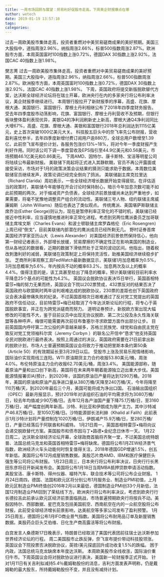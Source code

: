```yaml
---
title: 一周市场回顾与展望：贸易利好促股市走高，下周美企财报爆点在哪
author: wetech
date: 2019-01-19 13:57:10
tags: 
categories: 
---
```

过去一周欧美股市集体走高，投资者重燃对中美贸易磋商成果的美好预期。美国三大股指中，道指周涨2.96%，纳指周涨2.66%，标普500指数周涨2.87%。欧洲股市方面，本周英国富时100指数上涨0.72%，德国DAX 30指数上涨2.92%，法国CAC 40指数上涨1.98%。
<!-- more -->
樊志菁
过去一周欧美股市集体走高，投资者重燃对中美贸易磋商成果的美好预期。美国三大股指中，道指周涨2.96%，纳指周涨2.66%，标普500指数周涨2.87%。欧洲股市方面，本周英国富时100指数上涨0.72%，德国DAX 30指数上涨2.92%，法国CAC 40指数上涨1.98%。
下周，英国政府将提交新版脱欧替代方案，达沃斯全球经济论坛将在瑞士开幕，欧洲央行在内的多家央行将公布利率决议，美企财报季继续进行。
本周银行股拉开了新财报季的序幕，高盛、花旗、摩根大通、美国银行、富国银行、摩根士丹利相继公布了2018年四季度财务报告。受去年四季度股市动荡影响，花旗、富国银行、摩根士丹利营收不及预期，但银行板块整体盈利表现优异，美银Q4的净利润刷新史上新高，摩根大通Q4净利润同比大增67%，高盛、花旗、摩根大通、美银和富国银行2018年总利润达到1115亿美元，史上首次突破1000亿美元大关。
科技股五巨头中的奈飞率先公布财报，营收盈利喜忧参半，去年四季度新增付费订阅用户逾880万，全球总用户数增至1.39亿，此前奈飞宣布提价计划，各服务包涨价13%~18%，将对今年一季度财报产生利好作用。同时该公司下调一季度营收及EPS指引至44.9亿美元和0.56美元，市场预期46.1亿美元和0.86美元。
下周AMD、因特尔、康卡斯特、宝洁等明星公司将陆续公布最新财报。
美联储下周起将正式进入其静默期，官员不再公开露面或接受采访，市场对于1月的政策决策会议结果的猜测只能求助于数据。本周数位美联储官员继续发声，政策论调已经完全倒向了鸽派。
美联储副主席克拉里达（Richard Clarida）周初表示，一些全球经济增长数据开始变得疲软。在评估适当的政策时，美联储今年能够在开会讨论时保持耐心，暗示今年加息次数可能不如此前预期的两次。对于缩减资产负债表，全球经济前景放缓尚未达到严重地步，如果需要，将毫不犹豫地调整资产组合的流动性。美联储三号人物、纽约联储主席威廉姆斯（John Williams）随后也表达了类似观点。
传统鹰派、美国堪萨斯联储主席乔治(Esther George)则认为，现在是暂停利率正常化的不错时机，美联储已经接近中性利率，应当谨慎地推进利率正常化进程。考虑到另两位鹰派委员芝加哥联储主席埃文斯（Charles Evans）和波士顿联储主席罗森格伦（Eric Rosengren）上周已经“倒戈”，目前美联储内部潜在的鹰派成员已经所剩无几。
野村证券首席美国经济学家亚历山大（Lewis Alexander）对美国经济前景依然保持信心，他向第一财经记者表示，外部增长放缓，贸易摩擦的不确定性正在影响美国的制造业，但从各地区的数据看，近期的数据下滑依然处于正常的波动区间。他指出，随着税改刺激利好的减弱，美联储在政策制定上将保持灵活性，助推美国经济继续稳步扩张。
芝商所利率观察工具FedWatch最新数据显示，美联储1月加息概率为0.5%，3月加息概率为5.6%，年内按兵不动的概率63.2%，加息两次及以上的概率4.4%。值得注意的是，该工具甚至给出了降息的概率，预计美联储较目前利率水平降息25个基点的可能性为4.2%。
英国议会脱欧协议表决15日举行，英国首相特雷莎•梅的努力无果而终，英国议会下院以202票赞成，432票反对的结果否决了英国政府与欧盟耗时两年谈判艰难达成的脱欧协议，230票的差距也创下英国政府议会表决最惨痛失败的纪录。不过英国首相次日艰难通过了反对党工党提出的英国政府不信任动议，目前特雷莎•梅已经取消了今年达沃斯论坛的行程，将专心于英国脱欧事宜，并正在为跨党派磋商而努力。
道明证券预计，新脱欧方案出现大幅修改的可能性不大，鉴于目前议员中出现无协议脱欧、第二次公投及永久性海关联盟等各种呼声，梅很可能需要再次前往布鲁塞尔寻求欧盟方面作出部分让步。
目前英国国内呼吁第二次公投的声音越来越多，苏格兰民族党、绿党和自由民主党在致反对党工党领袖科尔宾（Jeremy Corbyn ）的联名公开信中“恳求”他支持英国全民对脱欧进行最终表决。按照上周通过的决议，英国政府需要在21日前拿出新的脱欧计划，市场人士普遍预期英国议会将致力于推动把里斯本条约第50条（Article 50）的有效期延长至3月29日以后。
受股市上涨及贸易乐观情绪影响，国际油价实现周线三连阳。WTI 原油期货主力合约收报53.80美元/桶，周涨4.0%。布伦特原油主力合约收报62.70美元/桶，周涨3.4%。
美国能源部称，随着原油产量和出口创下新高，美国将在未来两年朝着能源独立迈出重大步伐。美国能源情报署(EIA)预计，到2020年，该国的原油日产量将达到1290万桶。2018年，美国的原油和原油产品净进口量从380万桶/天降至240万桶/天，今年将降至110万桶/天，到2020年最后三个月，美国可能将成为净出口国。
石油输出国组织（OPEC）最新月报显示，预计2019年对该组织石油的平均需求将为3080万桶/日，较去年均值减少90万桶/日。去年12月各产油国产量下降75.1万桶/日，至3160万桶/日，减产幅度创两年新高。沙特、利比亚和伊朗成为限产主力。其中沙特减产46.8万桶/日，至1050万桶/日。沙特能源部长法利赫（Khalid al Falih）此前表示1月沙特计划将产量控制在1020万桶/日。伊朗减产15.9万桶/日，至280万桶/日，产量已经落后于阿联酋和科威特。
1月21日周一，英国首相特雷莎•梅将向议会递交脱欧替代方案。美国股市和债市因马丁•路德•金纪念日休市一天。
1月22日周二，达沃斯全球经济论坛开幕，全球政商首脑将齐聚一堂，不过美国总统特朗普、法国总统马克龙和英国首相特雷莎•梅将缺席。德国将公布1月ZEW经济景气指数，欧洲经济火车头动能何时恢复值得关注，2018年德国GDP增速1.5%，创五年新低。美国将公布12月成屋销售数据。美股芯片商AMD、IBM和医疗保健巨头强生等公司将公布财报。
1月23日周三，日本央行将公布利率决议，日央行行长黑田东彦将召开新闻发布会。美国将公布1月18日当周MBA抵押贷款申请活动指数。美股宝洁、康卡斯特、得州仪器、福特汽车、联合技术等公司将公布企业财报。
1月24日周四，德国、法国和欧元区将分别公布1月服务业、制造业PMI初值，上月欧元区制造业PMI终值创2016年2月以来最低，德国制造业PMI创33个月新低，法国12月制造业PMI回到了荣枯线下方。欧洲央行将公布利率决议，考虑到欧央行行长德拉吉此前承认欧元区经济前景面临挑战，市场普遍预期欧央行将按兵不动。美股因特尔、西部数据、星巴克及包括美国航空、西南航空在内的一众航空股将公布财报，此前受全球经济增长前景影响，达美航空等多家公司发布了盈利预警。
1月25日周五，德国将公布1月IFO商业景气指数。美国将公布耐用品订单及新屋销售数据。美股药企巨头艾伯维、日化生产商高露洁等将公布财报。
 
 
白宫发言人桑德斯17日晚表示，特朗普已经取消了美国代表团前往瑞士达沃斯参加世界经济论坛的行程。
周二美国股市止跌反弹，奈飞宣布提价带动科技股领涨。英国议会下院投票否决脱欧协议，英镑/美元探底回升成功收复1.5%的跌幅。
困于内政，法国总统马克龙缺席本年度达沃斯。
本周欧美股市全线收涨，国际油价重归牛市。下周英国议会将对脱欧协议进行表决，美国新一轮财报季正式开始。
针对1月11日有关吉利拟减持5.4％戴姆勒股份的消息，吉利方面发表声明称，仍是戴姆勒的最大股东，所持戴姆勒股份不变，并且没有减持计划。
